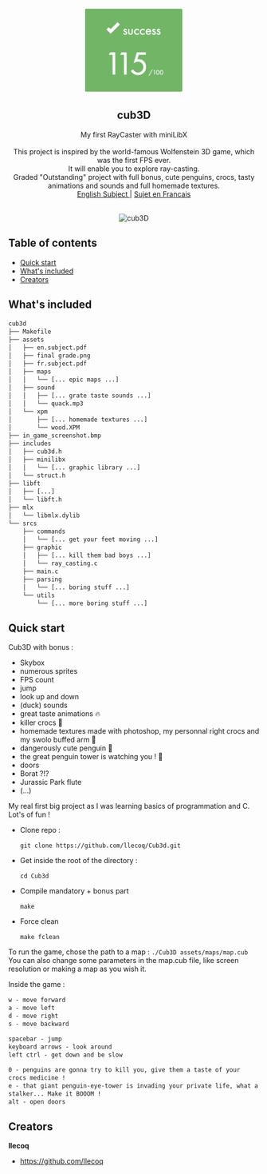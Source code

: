 <p align="center">
  <a href="https://42lyon.fr/">
    <img src="https://github.com/llecoq/Cub3d/blob/master/assets/final%20grade.png" alt="cub3D" width=200 height=170>
  </a>

  <h2 align="center">cub3D</h2>
  <p align="center">
    My first RayCaster with miniLibX
    <br>
    <br>
    This project is inspired by the world-famous Wolfenstein 3D game, which was the first FPS ever. 
    <br>
    It will enable you to explore ray-casting.
    <br>
    Graded "Outstanding" project with full bonus, cute penguins, crocs, tasty animations and sounds and full homemade textures.
    <br>
    <a href="https://github.com/llecoq/Cub3d/blob/master/assets/en.subject.pdf">English Subject </a>
    |
    <a href="https://github.com/llecoq/Cub3d/blob/master/assets/fr.subject.pdf"> Sujet en Francais</a>
    <br>
    <br>
  </p>
</p>




<p align="center">
    <img src="https://github.com/llecoq/Cub3d/blob/master/in_game_screenshot.bmp" alt="cub3D" width=750 height=600>
  </a>


## Table of contents

- [Quick start](#quick-start)
- [What's included](#whats-included)
- [Creators](#creators)

## What's included

```
cub3d
├── Makefile
├── assets
│   ├── en.subject.pdf
│   ├── final grade.png
│   ├── fr.subject.pdf
│   ├── maps
│   │   └── [... epic maps ...]
│   ├── sound
│   │   ├── [... grate taste sounds ...]
│   │   └── quack.mp3
│   └── xpm
│       ├── [... homemade textures ...]
│       └── wood.XPM
├── in_game_screenshot.bmp
├── includes
│   ├── cub3d.h
│   ├── minilibx
│   │   └── [... graphic library ...]
│   └── struct.h
├── libft
│   ├── [...]
│   └── libft.h
├── mlx
│   └── libmlx.dylib
└── srcs
    ├── commands
    │   └── [... get your feet moving ...]
    ├── graphic
    │   ├── [... kill them bad boys ...]
    │   └── ray_casting.c
    ├── main.c
    ├── parsing
    │   └── [... boring stuff ...]
    └── utils
        └── [... more boring stuff ...]
```


## Quick start

Cub3D with bonus :
  - Skybox 
  - numerous sprites
  - FPS count
  - jump
  - look up and down
  - (duck) sounds 
  - great taste animations :fire:
  - killer crocs :crocodile:
  - homemade textures made with photoshop, my personnal right crocs and my swolo buffed arm :muscle:
  - dangerously cute penguin :penguin:
  - the great penguin tower is watching you ! :eyes:
  - doors
  - Borat ?!?
  - Jurassic Park flute
  - (...)

My real first big project as I was learning basics of programmation and C. Lot's of fun !

- Clone repo :
    ```
    git clone https://github.com/llecoq/Cub3d.git
    ```
- Get inside the root of the directory :
    ```
    cd Cub3d
    ```
- Compile mandatory + bonus part
    ```
    make
    ```
- Force clean
    ```
    make fclean
    ```
To run the game, chose the path to a map :
    ```
    ./Cub3D assets/maps/map.cub
    ```
You can also change some parameters in the map.cub file, like screen resolution or making a map as you wish it.

Inside the game :
```
w - move forward
a - move left
d - move right
s - move backward
```
```
spacebar - jump
keyboard arrows - look around 
left ctrl - get down and be slow
```
```
0 - penguins are gonna try to kill you, give them a taste of your crocs medicine !
e - that giant penguin-eye-tower is invading your private life, what a stalker... Make it BOOOM !
alt - open doors
```
## Creators

**llecoq**

- <https://github.com/llecoq>
